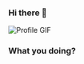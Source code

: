 ### Hi there 👋

![Profile GIF](https://user-images.githubusercontent.com/44811001/124225444-e60d4d80-db20-11eb-9f1a-f8c25ef02c84.gif)

### What you doing?
